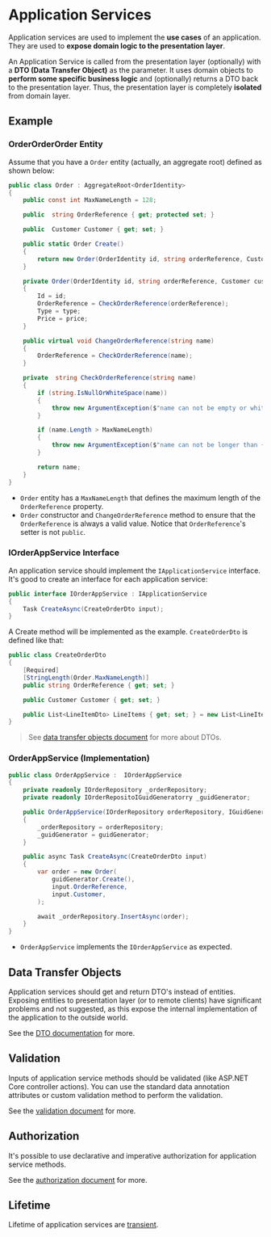 # Application Services

Application services are used to implement the **use cases** of an application. They are used to **expose domain logic to the presentation layer**.

An Application Service is called from the presentation layer (optionally) with a **DTO (Data Transfer Object)** as the parameter. It uses domain objects to **perform some specific business logic** and (optionally) returns a DTO back to the presentation layer. Thus, the presentation layer is completely **isolated** from domain layer.

## Example

### OrderOrderOrder Entity

Assume that you have a `Order` entity (actually, an aggregate root) defined as shown below:

````csharp
public class Order : AggregateRoot<OrderIdentity>
{
    public const int MaxNameLength = 128;

    public  string OrderReference { get; protected set; }

    public  Customer Customer { get; set; }

    public static Order Create()
    {
        return new Order(OrderIdentity id, string orderReference, Customer customer);
    }

    private Order(OrderIdentity id, string orderReference, Customer customer)
    {
        Id = id;
        OrderReference = CheckOrderReference(orderReference);
        Type = type;
        Price = price;
    }

    public virtual void ChangeOrderReference(string name)
    {
        OrderReference = CheckOrderReference(name);
    }

    private  string CheckOrderReference(string name)
    {
        if (string.IsNullOrWhiteSpace(name))
        {
            throw new ArgumentException($"name can not be empty or white space!");
        }

        if (name.Length > MaxNameLength)
        {
            throw new ArgumentException($"name can not be longer than {MaxNameLength} chars!");
        }

        return name;
    }
}
````

* `Order` entity has a `MaxNameLength` that defines the maximum length of the `OrderReference` property. 
* `Order` constructor and `ChangeOrderReference` method to ensure that the `OrderReference` is always a valid value. Notice that `OrderReference`'s  setter is not `public`.



### IOrderAppService Interface

An application service should implement the `IApplicationService` interface. It's good to create an interface for each application service:

````csharp
public interface IOrderAppService : IApplicationService
{
    Task CreateAsync(CreateOrderDto input);
}
````

A Create method will be implemented as the example. `CreateOrderDto` is defined like that:

````csharp
public class CreateOrderDto
{
    [Required]
    [StringLength(Order.MaxNameLength)]
    public string OrderReference { get; set; }

    public Customer Customer { get; set; }

    public List<LineItemDto> LineItems { get; set; } = new List<LineItemDto>();
}
````

> See [data transfer objects document](Data-Transfer-Objects.md) for more about DTOs.

### OrderAppService (Implementation)

````csharp
public class OrderAppService :  IOrderAppService
{
    private readonly IOrderRepository _orderRepository;
    private readonly IOrderRepositoIGuidGeneratorry _guidGenerator;

    public OrderAppService(IOrderRepository orderRepository, IGuidGenerator guidGenerator)
    {
        _orderRepository = orderRepository;
        _guidGenerator = guidGenerator;
    }

    public async Task CreateAsync(CreateOrderDto input)
    {
        var order = new Order(
            guidGenerator.Create(),
            input.OrderReference,
            input.Customer,
        );

        await _orderRepository.InsertAsync(order);
    }
}
````


* `OrderAppService` implements the `IOrderAppService` as expected.


## Data Transfer Objects

Application services should get and return DTO's instead of entities.  Exposing entities to presentation layer (or to remote clients) have significant problems and not suggested, as this expose the internal implementation of the application to the outside world.

See the [DTO documentation](Data-Transfer-Objects.md) for more.

## Validation

Inputs of application service methods should be  validated (like ASP.NET Core controller actions). You can use the standard data annotation attributes or custom validation method to perform the validation.

See the [validation document](Validation.md) for more.

## Authorization

It's possible to use declarative and imperative authorization for application service methods.

See the [authorization document](Authorization.md) for more.


## Lifetime

Lifetime of application services are [transient](Dependency-Injection.md).
